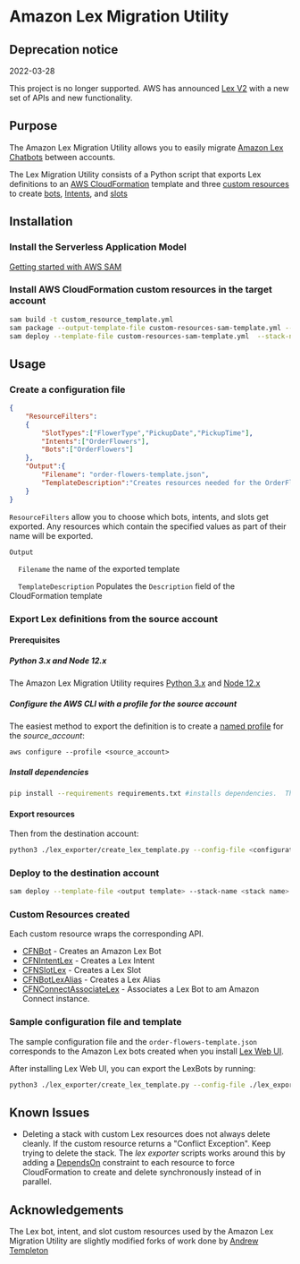 # Amazon Lex Migration Utility

## Deprecation notice

2022-03-28

This project is no longer supported.  AWS has announced [Lex V2](https://docs.aws.amazon.com/lexv2/latest/dg/what-is.html) with a new set of APIs and new functionality. 

## Purpose

The Amazon Lex Migration Utility allows you to easily migrate [Amazon Lex Chatbots](https://aws.amazon.com/lex/) between accounts.

The Lex Migration Utility consists of a Python script that exports Lex definitions to an [AWS CloudFormation](https://aws.amazon.com/cloudformation/) template and three [custom resources](https://docs.aws.amazon.com/AWSCloudFormation/latest/UserGuide/template-custom-resources.html) to create [bots](https://github.com/andrew-templeton/cfn-lex-bot), [Intents](https://github.com/andrew-templeton/cfn-lex-intent), and [slots](https://github.com/andrew-templeton/cfn-lex-slot-type)

## Installation

### Install the Serverless Application Model

[Getting started with AWS SAM](https://docs.aws.amazon.com/serverless-application-model/latest/developerguide/serverless-getting-started.html)

### Install AWS CloudFormation custom resources in the **target account**

``` bash
sam build -t custom_resource_template.yml  
sam package --output-template-file custom-resources-sam-template.yml --resolve-s3
sam deploy --template-file custom-resources-sam-template.yml  --stack-name lex-custom-resources --capabilities "CAPABILITY_NAMED_IAM"
```

## Usage

### Create a configuration file

```json
{
    "ResourceFilters":
    {
        "SlotTypes":["FlowerType","PickupDate","PickupTime"],
        "Intents":["OrderFlowers"],
        "Bots":["OrderFlowers"]
    },
    "Output":{
        "Filename": "order-flowers-template.json",
        "TemplateDescription":"Creates resources needed for the OrderFlowers Sample "
    }
}
```

`ResourceFilters` allow you to choose which bots, intents, and slots get exported.  Any resources which contain the specified values as part of their name will be exported.

`Output`

&nbsp;&nbsp;&nbsp;&nbsp;`Filename` the name of the exported template

&nbsp;&nbsp;&nbsp;&nbsp;`TemplateDescription` Populates the `Description` field of the CloudFormation template

### Export Lex definitions from the source account

#### Prerequisites

##### Python 3.x and Node 12.x

The Amazon Lex Migration Utility requires [Python 3.x](https://www.python.org/downloads/) and [Node 12.x](https://nodejs.org/en/download/)

##### Configure the AWS CLI with a profile for the source account

The easiest method to export the definition is to create a [named profile](https://docs.aws.amazon.com/cli/latest/userguide/cli-configure-profiles.html) for the *source_account*:

`aws configure --profile <source_account>`

##### Install dependencies

```bash
pip install --requirements requirements.txt #installs dependencies.  This only needs to be run the first time.
```

#### Export resources

Then from the destination account:

```bash
python3 ./lex_exporter/create_lex_template.py --config-file <configuration file>  [--profile <source account>]
```

### Deploy to the destination account

```bash
sam deploy --template-file <output template> --stack-name <stack name> --resolve-s3 --capabilities "CAPABILITY_NAMED_IAM"
```

### Custom Resources created

Each custom resource wraps the corresponding API.  

- [CFNBot](https://docs.aws.amazon.com/cli/latest/reference/lex-models/put-bot.html) - Creates an Amazon Lex Bot
- [CFNIntentLex](https://docs.aws.amazon.com/cli/latest/reference/lex-models/put-intent.html) - Creates a Lex Intent
- [CFNSlotLex](https://docs.aws.amazon.com/cli/latest/reference/lex-models/put-slot-type.html) - Creates a Lex Slot
- [CFNBotLexAlias](https://docs.aws.amazon.com/cli/latest/reference/lex-models/put-bot-alias.html) - Creates a Lex Alias
- [CFNConnectAssociateLex](https://docs.aws.amazon.com/cli/latest/reference/connect/associate-lex-bot.html) - Associates a Lex Bot to am Amazon Connect instance.

### Sample configuration file and template

The sample configuration file and the ```order-flowers-template.json``` corresponds to the Amazon Lex bots created when you install
[Lex Web UI](https://github.com/aws-samples/aws-lex-web-ui).  

After installing Lex Web UI, you can export the LexBots by running:

```bash
python3 ./lex_exporter/create_lex_template.py --config-file ./lex_exporter/example-configuration.json
```

## Known Issues

- Deleting a stack with custom Lex resources does not always delete cleanly. If the custom resource returns a "Conflict Exception". Keep trying to delete the stack.
The *lex exporter* scripts works around this by adding a [DependsOn](https://docs.aws.amazon.com/AWSCloudFormation/latest/UserGuide/aws-attribute-dependson.html) constraint to each resource to force CloudFormation to create and delete synchronously instead of in parallel.

## Acknowledgements

The Lex bot, intent, and slot custom resources used by the Amazon Lex Migration Utility are slightly modified forks of work done by [Andrew Templeton](https://github.com/andrew-templeton)
